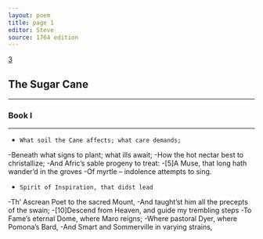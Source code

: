 ```yaml
---
layout: poem
title: page 1
editor: Steve
source: 1764 edition
---
```


[3]()

## The Sugar Cane

_____________________________________

### Book I

_____________________________________

-     What soil the Cane affects; what care demands;
-Beneath what signs to plant; what ills await;
-How the hot nectar best to christallize;
-And Afric’s sable progeny to treat:
-\[5]A Muse, that long hath wander’d in the groves
-Of myrtle – indolence attempts to sing.

-     Spirit of Inspiration, that didst lead 
-Th’ Ascrean Poet to the sacred Mount,
-And taught’st him all the precepts of the swain;
-\[10]Descend from Heaven, and guide my trembling steps 
-To Fame’s eternal Dome, where Maro reigns; 
-Where pastoral Dyer, where Pomona’s Bard,
-And Smart and Sommerville in varying strains,